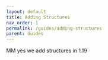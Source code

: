 ```yaml
---
layout: default
title: Adding Structures
nav_order: 1
permalink: /guides/adding-structures
parent: Guides
---
```


MM yes we add structures in 1.19